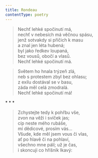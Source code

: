 ```yaml
---
title: Rondeau
contentType: poetry
---
```


<section>

> Nechť lehké spočinutí má,  
> nechť v nebesích má věčnou spásu,  
> jenž sotvakdy si přičich k masu  
> a znal jen léta hubená;  
> byl jako ředkev loupaná,  
> bez vousů, obočí a vlasů.  
> Nechť lehké spočinutí má.

> Světem ho hnala trýzeň zlá,  
> neb s protestem zbyl bez ohlasu;  
> z exilu dostával se v basu,  
> záda měl celá zmodralá.  
> Nechť lehké spočinutí má!

</section>


<section>

\* \* \*

> Zchystejte tedy k pohřbu vše,  
> zvon na věži i svíček jas;  
> cíp neste mého rubáše,  
> mí dědicové, prosím vás…  
> Všude, kde měl jsem vous či vlas,  
> ať po hlavě či na pohlaví,  
> všechno mne pálí; už je čas,  
> i skoncuji co hříšník lkavý:

</section>
